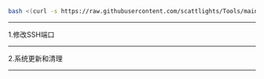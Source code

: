 ```bash
bash <(curl -s https://raw.githubusercontent.com/scattlights/Tools/main/run.sh)
```

---
1.修改SSH端口

---
2.系统更新和清理

---
